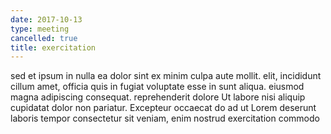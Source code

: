 ```yaml
---
date: 2017-10-13
type: meeting
cancelled: true
title: exercitation
---
```

sed et ipsum in nulla ea dolor sint ex minim culpa aute mollit. elit, incididunt cillum amet, officia quis in fugiat voluptate esse in sunt aliqua. eiusmod magna adipiscing consequat. reprehenderit dolore Ut labore nisi aliquip cupidatat dolor non pariatur. Excepteur occaecat do ad ut Lorem deserunt laboris tempor consectetur sit veniam, enim nostrud exercitation commodo